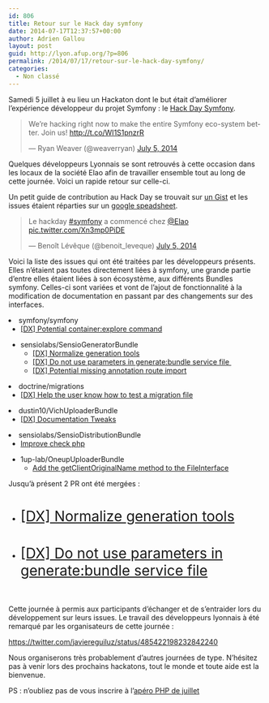 ```yaml
---
id: 806
title: Retour sur le Hack day symfony
date: 2014-07-17T12:37:57+00:00
author: Adrien Gallou
layout: post
guid: http://lyon.afup.org/?p=806
permalink: /2014/07/17/retour-sur-le-hack-day-symfony/
categories:
  - Non classé
---
```

Samedi 5 juillet à eu lieu un Hackaton dont le but était d&rsquo;améliorer l&rsquo;expérience développeur du projet Symfony : le [Hack Day Symfony](http://symfony.com/blog/first-online-symfony-community-hack-day-july-5th).

<blockquote class="twitter-tweet" data-width="550">
  <p lang="en" dir="ltr">
    We’re hacking right now to make the entire Symfony eco-system better. Join us! <a href="http://t.co/WI1S1pnzrR">http://t.co/WI1S1pnzrR</a>
  </p>
  
  <p>
    &mdash; Ryan Weaver (@weaverryan) <a href="https://twitter.com/weaverryan/status/485382428622471169?ref_src=twsrc%5Etfw">July 5, 2014</a>
  </p>
</blockquote>



Quelques développeurs Lyonnais se sont retrouvés à cette occasion dans les locaux de la société Elao afin de travailler ensemble tout au long de cette journée. Voici un rapide retour sur celle-ci.

Un petit guide de contribution au Hack Day se trouvait sur [un Gist](https://gist.github.com/weaverryan/3d8a266c78cb21b5ac69) et les issues étaient réparties sur un [google speadsheet](https://docs.google.com/spreadsheet/ccc?key=0AkTCyW0ZOR36dEV2azFLWDVVTmQ1aW9pMHoyUWE4VGc#gid=0).

<blockquote class="twitter-tweet" data-width="550">
  <p lang="en" dir="ltr">
    Le hackday <a href="https://twitter.com/hashtag/symfony?src=hash&ref_src=twsrc%5Etfw">#symfony</a> a commencé chez <a href="https://twitter.com/Elao?ref_src=twsrc%5Etfw">@Elao</a> <a href="http://t.co/Xn3mp0PiDE">pic.twitter.com/Xn3mp0PiDE</a>
  </p>
  
  <p>
    &mdash; Benoît Lévêque (@benoit_leveque) <a href="https://twitter.com/benoit_leveque/status/485342351288971264?ref_src=twsrc%5Etfw">July 5, 2014</a>
  </p>
</blockquote>



Voici la liste des issues qui ont été traitées par les développeurs présents. Elles n&rsquo;étaient pas toutes directement liées à symfony, une grande partie d&rsquo;entre elles étaient liées à son écosystème, aux différents Bundles symfony. Celles-ci sont variées et vont de l&rsquo;ajout de fonctionnalité à la modification de documentation en passant par des changements sur des interfaces.

<li style="font-weight: normal">
  symfony/symfony <ul>
    <li style="font-weight: normal">
      <a href="https://github.com/symfony/symfony/issues/11303"><span class="js-issue-title">[DX] Potential container:explore command</span></a>
    </li>
  </ul>
</li>

  * sensiolabs/SensioGeneratorBundle 
      * [[DX] Normalize generation tools](https://github.com/sensiolabs/SensioGeneratorBundle/issues/280)
      * [[DX] Do not use parameters in generate:bundle service file ](https://github.com/sensiolabs/SensioGeneratorBundle/issues/285)
      * [[DX] Potential missing annotation route import](https://github.com/sensiolabs/SensioGeneratorBundle/issues/284)
<li style="font-weight: normal">
  doctrine/migrations <ul>
    <li style="font-weight: normal">
      <a href="https://github.com/doctrine/migrations/issues/173"><span class="js-issue-title">[DX] Help the user know how to test a migration file</span></a>
    </li>
  </ul>
</li>

<li style="font-weight: normal">
  dustin10/VichUploaderBundle <ul>
    <li style="font-weight: normal">
      <a href="https://github.com/dustin10/VichUploaderBundle/issues/273">[DX] Documentation Tweaks</a>
    </li>
  </ul>
</li>

<li style="font-weight: normal">
  sensiolabs/SensioDistributionBundle <ul>
    <li style="font-weight: normal">
      <a href="https://github.com/sensiolabs/SensioDistributionBundle/pull/131">Improve check php</a>
    </li>
  </ul>
</li>

  * 1up-lab/OneupUploaderBundle 
      * [Add the getClientOriginalName method to the FileInterface](https://github.com/1up-lab/OneupUploaderBundle/pull/117)

Jusqu’à présent 2 PR ont été mergées :

  * <h1 class="gh-header-title" style="font-weight: normal">
      <a href="https://github.com/sensiolabs/SensioGeneratorBundle/pull/286"><span class="js-issue-title">[DX] Normalize generation tools</span></a>
    </h1>

  * <h1 class="gh-header-title" style="font-weight: normal">
      <a href="https://github.com/sensiolabs/SensioGeneratorBundle/pull/287"><span class="js-issue-title">[DX] Do not use parameters in generate:bundle service file</span></a>
    </h1>

&nbsp;

Cette journée à permis aux participants d&rsquo;échanger et de s&rsquo;entraider lors du développement sur leurs issues. Le travail des développeurs lyonnais à été remarqué par les organisateurs de cette journée :

https://twitter.com/javiereguiluz/status/485422198232842240

Nous organiserons très probablement d&rsquo;autres journées de type. N&rsquo;hésitez pas à venir lors des prochains hackatons, tout le monde et toute aide est la bienvenue.

PS : n&rsquo;oubliez pas de vous inscrire à l&rsquo;[apéro PHP de juillet](http://aperophp.net/330/view.html)

&nbsp;

&nbsp;

&nbsp;

&nbsp;